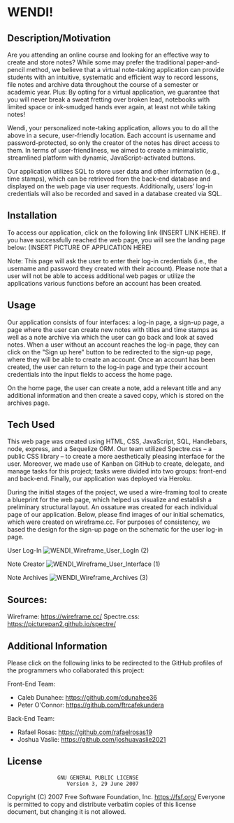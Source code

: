 # WENDI!

## Description/Motivation
Are you attending an online course and looking for an effective way to create and store notes? While some may prefer the traditional paper-and-pencil method, we believe that a virtual note-taking application can provide students with an intuitive, systematic and efficient way to record lessons, file notes and archive data throughout the course of a semester or academic year. Plus: By opting for a virtual application, we guarantee that you will never break a sweat fretting over broken lead, notebooks with limited space or ink-smudged hands ever again, at least not while taking notes!

Wendi, your personalized note-taking application, allows you to do all the above in a secure, user-friendly location. Each account is username and password-protected, so only the creator of the notes has direct access to them. In terms of user-friendliness, we aimed to create a minimalistic, streamlined platform with dynamic, JavaScript-activated buttons. 

Our application utilizes SQL to store user data and other information (e.g., time stamps), which can be retrieved from the back-end database and displayed on the web page via user requests. Additionally, users’ log-in credentials will also be recorded and saved in a database created via SQL.

## Installation
To access our application, click on the following link (INSERT LINK HERE). If you have successfully reached the web page, you will see the landing page below:
(INSERT PICTURE OF APPLICATION HERE)

Note: This page will ask the user to enter their log-in credentials (i.e., the username and password they created with their account). Please note that a user will not be able to access additional web pages or utilize the applications various functions before an account has been created.

## Usage
Our application consists of four interfaces: a log-in page, a sign-up page, a page where the user can create new notes with titles and time stamps as well as a note archive via which the user can go back and look at saved notes. When a user without an account reaches the log-in page, they can click on the "Sign up here" button to be redirected to the sign-up page, where they will be able to create an account. Once an account has been created, the user can return to the log-in page and type their account credentials into the input fields to access the home page.

On the home page, the user can create a note, add a relevant title and any additional information and then create a saved copy, which is stored on the archives page.

## Tech Used
This web page was created using HTML, CSS, JavaScript, SQL, Handlebars, node, express, and a Sequelize ORM. Our team utilized Spectre.css – a public CSS library – to create a more aesthetically pleasing interface for the user. Moreover, we made use of Kanban on GitHub to create, delegate, and manage tasks for this project; tasks were divided into two groups: front-end and back-end. Finally, our application was deployed via Heroku.

During the initial stages of the project, we used a wire-framing tool to create a blueprint for the web page, which helped us visualize and establish a preliminary structural layout. An ossature was created for each individual page of our application. Below, please find images of our initial schematics, which were created on wireframe.cc. For purposes of consistency, we based the design for the sign-up page on the schematic for the user log-in page.

User Log-In
![WENDI_Wireframe_User_LogIn (2)](https://user-images.githubusercontent.com/71603259/105117610-c61a2e00-5a9a-11eb-8563-c8ffb6b01eb7.GIF)

Note Creator
![WENDI_Wireframe_User_Interface (1)](https://user-images.githubusercontent.com/71603259/105117573-b7337b80-5a9a-11eb-8540-e4083800eda6.GIF)

Note Archives
![WENDI_Wireframe_Archives (3)](https://user-images.githubusercontent.com/71603259/105116878-8bfc5c80-5a99-11eb-8fae-3496cd6de9d5.GIF)

## Sources:
Wireframe: https://wireframe.cc/ 
Spectre.css: https://picturepan2.github.io/spectre/


## Additional Information
Please click on the following links to be redirected to the GitHub profiles of the programmers who collaborated this project:

Front-End Team:
- Caleb Dunahee: https://github.com/cdunahee36
- Peter O'Connor: https://github.com/ftrcafekundera

Back-End Team:
- Rafael Rosas: https://github.com/rafaelrosas19
- Joshua Vaslie: https://github.com/joshuavaslie2021

## License
                    GNU GENERAL PUBLIC LICENSE
                       Version 3, 29 June 2007

 Copyright (C) 2007 Free Software Foundation, Inc. <https://fsf.org/>
 Everyone is permitted to copy and distribute verbatim copies
 of this license document, but changing it is not allowed.

